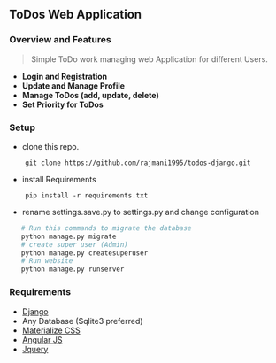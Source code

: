 ## ToDos Web Application

### Overview and Features

> Simple ToDo work managing web Application for different Users.

* __Login and Registration__
* __Update and Manage Profile__
* __Manage ToDos (add, update, delete)__
* __Set Priority for ToDos__

### Setup

* clone this repo.
```
    git clone https://github.com/rajmani1995/todos-django.git
```
* install Requirements
```
    pip install -r requirements.txt
```
* rename settings.save.py to settings.py and change configuration
```bash
   # Run this commands to migrate the database
   python manage.py migrate
   # create super user (Admin)
   python manage.py createsuperuser
   # Run website
   python manage.py runserver
```

### Requirements

* [Django](https://github.com/django/django)
* Any Database (Sqlite3 preferred)
* [Materialize CSS](https://materializecss.com)
* [Angular JS](https://angularjs.org/)
* [Jquery](https://github.com/jquery/jquery)
